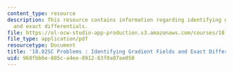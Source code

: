 ```yaml
---
content_type: resource
description: This resource contains information regarding identifying gradient fields
  and exact differentials.
file: https://ol-ocw-studio-app-production.s3.amazonaws.com/courses/18-02sc-multivariable-calculus-fall-2010/968fbb6e885ca4ee891263f0a87ae050_MIT18_02SC_pb_62_quest.pdf
file_type: application/pdf
resourcetype: Document
title: '18.02SC Problems : Identifying Gradient Fields and Exact Differentials'
uid: 968fbb6e-885c-a4ee-8912-63f0a87ae050
---
```

